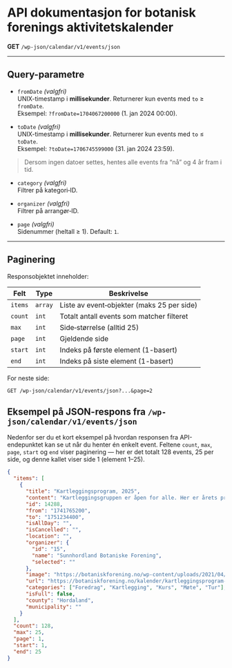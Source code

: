 # API dokumentasjon for botanisk forenings aktivitetskalender

**GET** `/wp-json/calendar/v1/events/json`

---

## Query-parametre

- `fromDate` _(valgfri)_  
  UNIX-timestamp i **millisekunder**. Returnerer kun events med `to` ≥ `fromDate`.  
  Eksempel: `?fromDate=1704067200000` (1. jan 2024 00:00).

- `toDate` _(valgfri)_  
  UNIX-timestamp i **millisekunder**. Returnerer kun events med `to` ≤ `toDate`.  
  Eksempel: `?toDate=1706745599000` (31. jan 2024 23:59).

> Dersom ingen datoer settes, hentes alle events fra “nå” og 4 år fram i tid.

- `category` _(valgfri)_  
  Filtrer på kategori‐ID.

- `organizer` _(valgfri)_  
  Filtrer på arrangør‐ID.

- `page` _(valgfri)_  
  Sidenummer (heltall ≥ 1). Default: `1`.

---

## Paginering

Responsobjektet inneholder:

| Felt    | Type    | Beskrivelse                               |
| ------- | ------- | ----------------------------------------- |
| `items` | `array` | Liste av event‐objekter (maks 25 per side)|
| `count` | `int`   | Totalt antall events som matcher filteret |
| `max`   | `int`   | Side‐størrelse (alltid 25)                |
| `page`  | `int`   | Gjeldende side                            |
| `start` | `int`   | Indeks på første element (1-basert)       |
| `end`   | `int`   | Indeks på siste element (1-basert)        |

For neste side:  
```http
GET /wp-json/calendar/v1/events/json?...&page=2
```

## Eksempel på JSON-respons fra `/wp-json/calendar/v1/events/json`

Nedenfor ser du et kort eksempel på hvordan responsen fra API-endepunktet kan se ut når du henter én enkelt event. Feltene `count`, `max`, `page`, `start` og `end` viser paginering — her er det totalt 128 events, 25 per side, og denne kallet viser side 1 (element 1–25).

```json
{
  "items": [
    {
      "title": "Kartleggingsprogram, 2025",
      "content": "Kartleggingsgruppen er åpen for alle. Her er årets program. Kontakt Alf Harry Øygarden for mer informasjon.",
      "id": 14288,
      "from": "1741765200",
      "to": "1751234400",
      "isAllDay": "",
      "isCancelled": "",
      "location": "",
      "organizer": {
        "id": "15",
        "name": "Sunnhordland Botaniske Forening",
        "selected": ""
      },
      "image": "https://botaniskforening.no/wp-content/uploads/2021/04/Tiriltunge-2000x500.jpg",
      "url": "https://botaniskforening.no/kalender/kartleggingsprogram-2025",
      "categories": ["Foredrag", "Kartlegging", "Kurs", "Møte", "Tur"],
      "isFull": false,
      "county": "Hordaland",
      "municipality": ""
    }
  ],
  "count": 128,
  "max": 25,
  "page": 1,
  "start": 1,
  "end": 25
}
